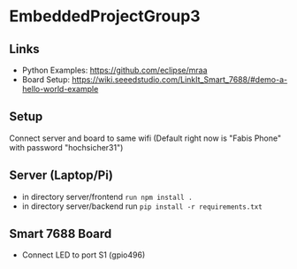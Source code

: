 # EmbeddedProjectGroup3

## Links

- Python Examples: https://github.com/eclipse/mraa
- Board Setup:
  https://wiki.seeedstudio.com/LinkIt_Smart_7688/#demo-a-hello-world-example

## Setup

Connect server and board to same wifi (Default right now is "Fabis Phone" with password "hochsicher31")

## Server (Laptop/Pi)

- in directory server/frontend `run npm install .`
- in directory server/backend run `pip install -r requirements.txt`

## Smart 7688 Board

- Connect LED to port S1 (gpio496)
